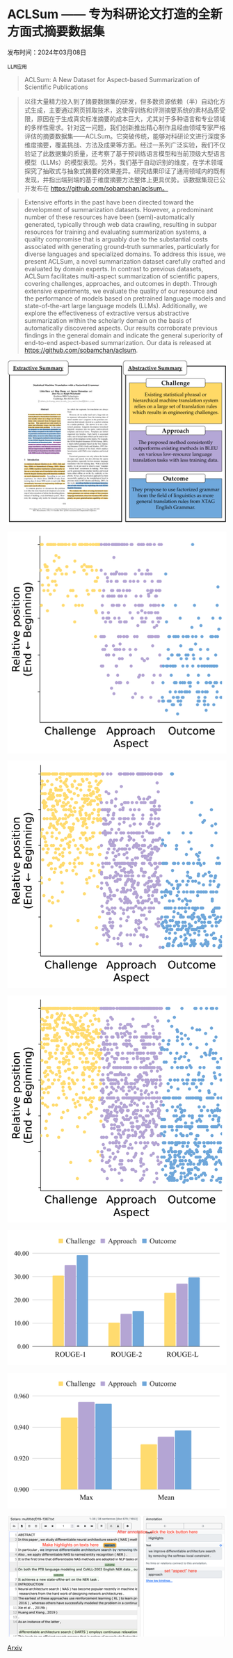 # ACLSum —— 专为科研论文打造的全新方面式摘要数据集

发布时间：2024年03月08日

`LLM应用`

> ACLSum: A New Dataset for Aspect-based Summarization of Scientific Publications

> 以往大量精力投入到了摘要数据集的研发，但多数资源依赖（半）自动化方式生成，主要通过网页抓取技术，这使得训练和评测摘要系统的素材品质受限，原因在于生成真实标准摘要的成本巨大，尤其对于多种语言和专业领域的多样性需求。针对这一问题，我们创新推出精心制作且经由领域专家严格评估的摘要数据集——ACLSum。它突破传统，能够对科研论文进行深度多维度摘要，覆盖挑战、方法及成果等方面。经过一系列广泛实验，我们不仅验证了此数据集的质量，还考察了基于预训练语言模型和当前顶级大型语言模型（LLMs）的模型表现。另外，我们基于自动识别的维度，在学术领域探究了抽取式与抽象式摘要的效果差异。研究结果印证了通用领域内的既有发现，并指出端到端的基于维度摘要方法整体上更具优势。该数据集现已公开发布在 https://github.com/sobamchan/aclsum。

> Extensive efforts in the past have been directed toward the development of summarization datasets. However, a predominant number of these resources have been (semi)-automatically generated, typically through web data crawling, resulting in subpar resources for training and evaluating summarization systems, a quality compromise that is arguably due to the substantial costs associated with generating ground-truth summaries, particularly for diverse languages and specialized domains. To address this issue, we present ACLSum, a novel summarization dataset carefully crafted and evaluated by domain experts. In contrast to previous datasets, ACLSum facilitates multi-aspect summarization of scientific papers, covering challenges, approaches, and outcomes in depth. Through extensive experiments, we evaluate the quality of our resource and the performance of models based on pretrained language models and state-of-the-art large language models (LLMs). Additionally, we explore the effectiveness of extractive versus abstractive summarization within the scholarly domain on the basis of automatically discovered aspects. Our results corroborate previous findings in the general domain and indicate the general superiority of end-to-end aspect-based summarization. Our data is released at https://github.com/sobamchan/aclsum.

![ACLSum —— 专为科研论文打造的全新方面式摘要数据集](../../../paper_images/2403.05303/x1.png)

![ACLSum —— 专为科研论文打造的全新方面式摘要数据集](../../../paper_images/2403.05303/x2.png)

![ACLSum —— 专为科研论文打造的全新方面式摘要数据集](../../../paper_images/2403.05303/x3.png)

![ACLSum —— 专为科研论文打造的全新方面式摘要数据集](../../../paper_images/2403.05303/x4.png)

![ACLSum —— 专为科研论文打造的全新方面式摘要数据集](../../../paper_images/2403.05303/x5.png)

![ACLSum —— 专为科研论文打造的全新方面式摘要数据集](../../../paper_images/2403.05303/x6.png)

![ACLSum —— 专为科研论文打造的全新方面式摘要数据集](../../../paper_images/2403.05303/inception.png)

[Arxiv](https://arxiv.org/abs/2403.05303)